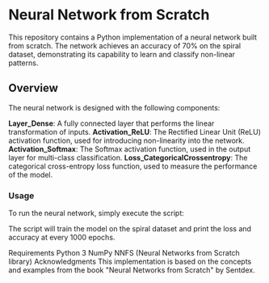 # Neural Network from Scratch
This repository contains a Python implementation of a neural network built from scratch. The network achieves an accuracy of 70% on the spiral dataset, demonstrating its capability to learn and classify non-linear patterns.

## Overview
The neural network is designed with the following components:

**Layer_Dense**:  A fully connected layer that performs the linear transformation of inputs.
**Activation_ReLU**: The Rectified Linear Unit (ReLU) activation function, used for introducing non-linearity into the network.
**Activation_Softmax**: The Softmax activation function, used in the output layer for multi-class classification.
**Loss_CategoricalCrossentropy**: The categorical cross-entropy loss function, used to measure the performance of the model.
### Usage
To run the neural network, simply execute the script:

The script will train the model on the spiral dataset and print the loss and accuracy at every 1000 epochs.

Requirements
Python 3
NumPy
NNFS (Neural Networks from Scratch library)
Acknowledgments
This implementation is based on the concepts and examples from the book "Neural Networks from Scratch" by Sentdex.
